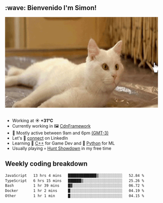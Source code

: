 <h2>:wave: <b>Bienvenido I'm Simon!&nbsp;</b></h2>

<section>
  <img src="./static/banner.gif" height=300 width=1000>
</section>

<br>

<ul>
  <li>
		<!--START_SECTION:weather-->
		Working at <b>☀️   +31°C</b>
		<!--END_SECTION:weather-->
  </li>
  <li>
    Currently working in 🖼️&nbsp;<a href=https://github.com/snapverse/cdn-framework target=_blank>CdnFramework</a>
  </li>
  <li>
    🚩 Mostly active between 9am and 6pm <a href=https://onlinealarmkur.com/world/es target=_blank>(GMT-3)</a>
  </li>
  <li>
    Let's 🔗&nbsp;<a href=https://www.linkedin.com/in/itsimmons target=_blank>connect</a> on LinkedIn
  </li>
  <li>
    Learning 👴&nbsp;<a href=https://images3.memedroid.com/images/UPLOADED755/65f2bce6734f6.webp target=_blank>C++</a> for Game Dev and 🐍&nbsp;<a href=https://qph.cf2.quoracdn.net/main-qimg-4472b6229cb75bf66ab531f3ebd4f975-lq target=_blank>Python</a> for ML
  </li>
  <li>
    Usually playing 💀&nbsp;<a href=https://www.huntshowdown.com target=_blank>Hunt Showdown</a> in my free time
  </li>
</ul>

<h2><b>Weekly coding breakdown </b></h2>

<!--START_SECTION:waka-->

```txt
JavaScript   13 hrs 4 mins   █████████████▒░░░░░░░░░░░   52.84 %
TypeScript   6 hrs 15 mins   ██████▒░░░░░░░░░░░░░░░░░░   25.26 %
Bash         1 hr 39 mins    █▓░░░░░░░░░░░░░░░░░░░░░░░   06.72 %
Docker       1 hr 2 mins     █░░░░░░░░░░░░░░░░░░░░░░░░   04.19 %
Other        1 hr 1 min      █░░░░░░░░░░░░░░░░░░░░░░░░   04.15 %
```

<!--END_SECTION:waka-->
